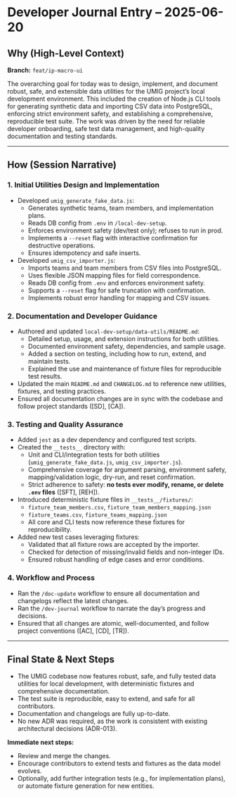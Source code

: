 # Developer Journal Entry – 2025-06-20

## Why (High-Level Context)

**Branch:** `feat/ip-macro-ui`

The overarching goal for today was to design, implement, and document robust, safe, and extensible data utilities for the UMIG project’s local development environment. This included the creation of Node.js CLI tools for generating synthetic data and importing CSV data into PostgreSQL, enforcing strict environment safety, and establishing a comprehensive, reproducible test suite. The work was driven by the need for reliable developer onboarding, safe test data management, and high-quality documentation and testing standards.

---

## How (Session Narrative)

### 1. Initial Utilities Design and Implementation
- Developed `umig_generate_fake_data.js`:
  - Generates synthetic teams, team members, and implementation plans.
  - Reads DB config from `.env` in `/local-dev-setup`.
  - Enforces environment safety (dev/test only); refuses to run in prod.
  - Implements a `--reset` flag with interactive confirmation for destructive operations.
  - Ensures idempotency and safe inserts.
- Developed `umig_csv_importer.js`:
  - Imports teams and team members from CSV files into PostgreSQL.
  - Uses flexible JSON mapping files for field correspondence.
  - Reads DB config from `.env` and enforces environment safety.
  - Supports a `--reset` flag for safe truncation with confirmation.
  - Implements robust error handling for mapping and CSV issues.

### 2. Documentation and Developer Guidance
- Authored and updated `local-dev-setup/data-utils/README.md`:
  - Detailed setup, usage, and extension instructions for both utilities.
  - Documented environment safety, dependencies, and sample usage.
  - Added a section on testing, including how to run, extend, and maintain tests.
  - Explained the use and maintenance of fixture files for reproducible test results.
- Updated the main `README.md` and `CHANGELOG.md` to reference new utilities, fixtures, and testing practices.
- Ensured all documentation changes are in sync with the codebase and follow project standards ([SD], [CA]).

### 3. Testing and Quality Assurance
- Added `jest` as a dev dependency and configured test scripts.
- Created the `__tests__` directory with:
  - Unit and CLI/integration tests for both utilities (`umig_generate_fake_data.js`, `umig_csv_importer.js`).
  - Comprehensive coverage for argument parsing, environment safety, mapping/validation logic, dry-run, and reset confirmation.
  - Strict adherence to safety: **no tests ever modify, rename, or delete `.env` files** ([SFT], [REH]).
- Introduced deterministic fixture files in `__tests__/fixtures/`:
  - `fixture_team_members.csv`, `fixture_team_members_mapping.json`
  - `fixture_teams.csv`, `fixture_teams_mapping.json`
  - All core and CLI tests now reference these fixtures for reproducibility.
- Added new test cases leveraging fixtures:
  - Validated that all fixture rows are accepted by the importer.
  - Checked for detection of missing/invalid fields and non-integer IDs.
  - Ensured robust handling of edge cases and error conditions.

### 4. Workflow and Process
- Ran the `/doc-update` workflow to ensure all documentation and changelogs reflect the latest changes.
- Ran the `/dev-journal` workflow to narrate the day’s progress and decisions.
- Ensured that all changes are atomic, well-documented, and follow project conventions ([AC], [CD], [TR]).

---

## Final State & Next Steps

- The UMIG codebase now features robust, safe, and fully tested data utilities for local development, with deterministic fixtures and comprehensive documentation.
- The test suite is reproducible, easy to extend, and safe for all contributors.
- Documentation and changelogs are fully up-to-date.
- No new ADR was required, as the work is consistent with existing architectural decisions (ADR-013).

**Immediate next steps:**
- Review and merge the changes.
- Encourage contributors to extend tests and fixtures as the data model evolves.
- Optionally, add further integration tests (e.g., for implementation plans), or automate fixture generation for new entities.
